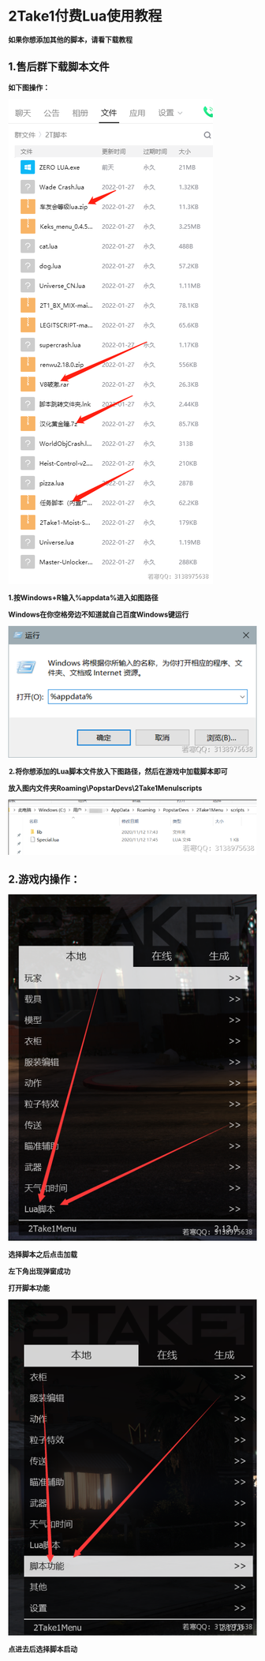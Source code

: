 # 2Take1付费Lua使用教程

**如果你想添加其他的脚本，请看下载教程**

## **1.售后群下载脚本文件**

**如下图操作：**

![](<../../../.gitbook/assets/image (18) (1) (1) (1) (1).png>)

**1.按Windows+R输入%appdata%进入如图路径**

**Windows在你空格旁边不知道就自己百度Windows键运行**

![](<../../../.gitbook/assets/image (50) (1) (1) (2) (1).png>)

**⒉将你想添加的Lua脚本文件放入下图路径，然后在游戏中加载脚本即可**

**放入图内文件夹Roaming\PopstarDevs\2Take1Menulscripts**

![](../../../.gitbook/assets/image.png)

## **2.游戏内操作：**

![](<../../../.gitbook/assets/image (32) (1) (1).png>)

**选择脚本之后点击加载**

**左下角出现弹窗成功**

**打开脚本功能**

![](<../../../.gitbook/assets/image (24) (1) (1) (1) (1) (1).png>)

**点进去后选择脚本启动**
